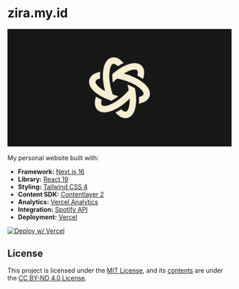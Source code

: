 # zira.my.id

[![Fauzira Alpiandi](public/imgs/og.png)](https://zira.my.id)

My personal website built with:

- **Framework:** [Next.js 16](https://nextjs.org/)
- **Library:** [React 19](https://react.dev/)
- **Styling:** [Tailwind CSS 4](https://tailwindcss.com/)
- **Content SDK:** [Contentlayer 2](https://github.com/timlrx/contentlayer2)
- **Analytics:** [Vercel Analytics](https://vercel.com/docs/analytics)
- **Integration:** [Spotify API](https://developer.spotify.com/)
- **Deployment:** [Vercel](https://vercel.com/home)

[![Deploy w/ Vercel](https://vercel.com/button)](https://vercel.com/new/clone?repository-url=https://github.com/fauziralpiandi/zira.my.id)

## License

This project is licensed under the [MIT License](LICENSE), and its [contents](content) are under the [CC BY-ND 4.0 License](content/LICENSE).
